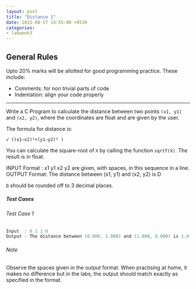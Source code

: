 ```yaml
---
layout: post
title: "Distance 1"
date: 2015-08-17 14:55:00 +0530
categories:
- labweek3
---
```


## General Rules
Upto 20% marks will be allotted for good programming practice. These
include:

* Comments: for non trivial parts of code
* Indentation: align your code properly

---

Write a C Program to calculate the distance between two points
`(x1, y1)` and `(x2, y2)`, where the coordinates are float and
are given by the user.

The formula for distance is:

```
√ ((x1−x2)²+(y1−y2)² )
```

You can calculate the square-root of `X` by calling the function
`sqrtf(X)`. The result is in float.

INPUT Format : x1 y1 x2 y2 are given, with spaces, in this sequence in a line.
OUTPUT Format: The distance between (x1, y1) and (x2, y2) is D

`D` should be rounded off to 3 decimal places.

##### Test Cases

###### Test Case 1

``` c
Input  : 0 1 1 0
Output : The distance between (0.000, 1.000) and (1.000, 0.000) is 1.414
```

###### Note
Observe the spaces given in the output format. When practising at home,
it makes no difference but in the labs, the output should match exactly
as specified in the format.
